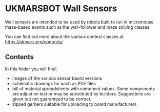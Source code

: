 # UKMARSBOT Wall Sensors

Wall sensors are intended to be used by robots built to run in micromouse maze-based events such as the wall-follower and maze solving classes.

You can find out more about the various contest classes at https://ukmars.org/contests/

## Contents

In this folder you will find:

 - images of the various sensor baord versions
 - schematic drawings for each as PDF files
 - bill of material spreadsheets with comonent values. Some components are adjust on test or may be substituted by builders. Suggestions are given but not guaranteed to be correct.
 - zipped gerbers suitable for uploading to board manufacturers